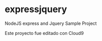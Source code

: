 expressjquery
=============

NodeJS express and Jquery Sample Project


Este proyecto fue editado con Cloud9
